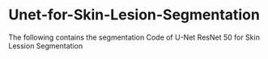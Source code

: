 # Unet-for-Skin-Lesion-Segmentation
The following contains the segmentation Code of U-Net ResNet 50 for Skin Lession Segmentation 
